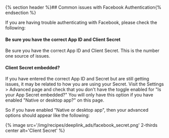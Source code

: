 
{% section header %}## Common issues with Facebook Authentication{% endsection %}

If you are having trouble authenticating with Facebook, please check the following:

#### Be sure you have the correct App ID and Client Secret

Be sure you have the correct App ID and Client Secret. This is the number one source of issues.


#### Client Secret embedded?

If you have entered the correct App ID and Secret but are still getting issues, it may be related to how you are using your Secret. Visit the Settings > Advanced page and check that you don't have the toggle enabled for "Is your App Secret embedded?" You will only have this option if you have enabled "Native or desktop app?" on this page.

So if you have enabled "Native or desktop app", then your advanced options should appear like the following:

{% image src='/img/recipes/deeplink_ads/facebook_secret.png' 2-thirds center alt='Client Secret' %}

